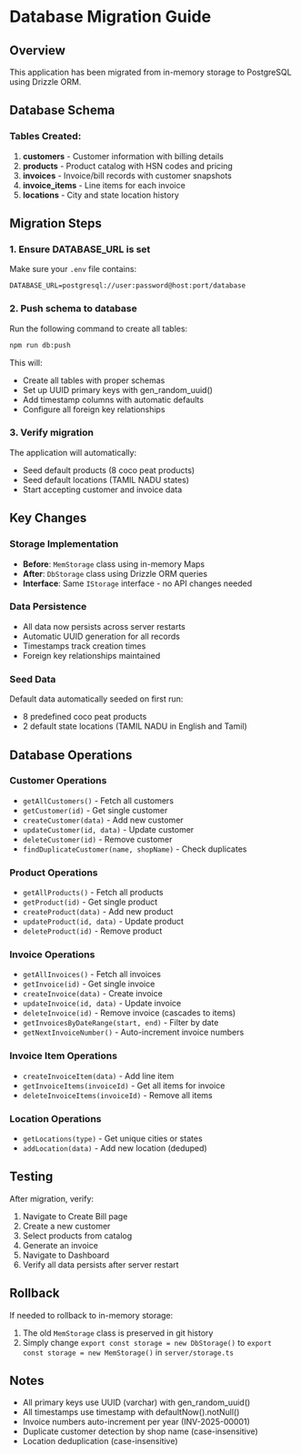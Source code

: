 

# Database Migration Guide

## Overview
This application has been migrated from in-memory storage to PostgreSQL using Drizzle ORM.

## Database Schema

### Tables Created:
1. **customers** - Customer information with billing details
2. **products** - Product catalog with HSN codes and pricing
3. **invoices** - Invoice/bill records with customer snapshots
4. **invoice_items** - Line items for each invoice
5. **locations** - City and state location history

## Migration Steps

### 1. Ensure DATABASE_URL is set
Make sure your `.env` file contains:
```
DATABASE_URL=postgresql://user:password@host:port/database
```

### 2. Push schema to database
Run the following command to create all tables:
```bash
npm run db:push
```

This will:
- Create all tables with proper schemas
- Set up UUID primary keys with gen_random_uuid()
- Add timestamp columns with automatic defaults
- Configure all foreign key relationships

### 3. Verify migration
The application will automatically:
- Seed default products (8 coco peat products)
- Seed default locations (TAMIL NADU states)
- Start accepting customer and invoice data

## Key Changes

### Storage Implementation
- **Before**: `MemStorage` class using in-memory Maps
- **After**: `DbStorage` class using Drizzle ORM queries
- **Interface**: Same `IStorage` interface - no API changes needed

### Data Persistence
- All data now persists across server restarts
- Automatic UUID generation for all records
- Timestamps track creation times
- Foreign key relationships maintained

### Seed Data
Default data automatically seeded on first run:
- 8 predefined coco peat products
- 2 default state locations (TAMIL NADU in English and Tamil)

## Database Operations

### Customer Operations
- `getAllCustomers()` - Fetch all customers
- `getCustomer(id)` - Get single customer
- `createCustomer(data)` - Add new customer
- `updateCustomer(id, data)` - Update customer
- `deleteCustomer(id)` - Remove customer
- `findDuplicateCustomer(name, shopName)` - Check duplicates

### Product Operations
- `getAllProducts()` - Fetch all products
- `getProduct(id)` - Get single product
- `createProduct(data)` - Add new product
- `updateProduct(id, data)` - Update product
- `deleteProduct(id)` - Remove product

### Invoice Operations
- `getAllInvoices()` - Fetch all invoices
- `getInvoice(id)` - Get single invoice
- `createInvoice(data)` - Create invoice
- `updateInvoice(id, data)` - Update invoice
- `deleteInvoice(id)` - Remove invoice (cascades to items)
- `getInvoicesByDateRange(start, end)` - Filter by date
- `getNextInvoiceNumber()` - Auto-increment invoice numbers

### Invoice Item Operations
- `createInvoiceItem(data)` - Add line item
- `getInvoiceItems(invoiceId)` - Get all items for invoice
- `deleteInvoiceItems(invoiceId)` - Remove all items

### Location Operations
- `getLocations(type)` - Get unique cities or states
- `addLocation(data)` - Add new location (deduped)

## Testing

After migration, verify:
1. Navigate to Create Bill page
2. Create a new customer
3. Select products from catalog
4. Generate an invoice
5. Navigate to Dashboard
6. Verify all data persists after server restart

## Rollback

If needed to rollback to in-memory storage:
1. The old `MemStorage` class is preserved in git history
2. Simply change `export const storage = new DbStorage()` to `export const storage = new MemStorage()` in `server/storage.ts`

## Notes

- All primary keys use UUID (varchar) with gen_random_uuid()
- All timestamps use timestamp with defaultNow().notNull()
- Invoice numbers auto-increment per year (INV-2025-00001)
- Duplicate customer detection by shop name (case-insensitive)
- Location deduplication (case-insensitive)
